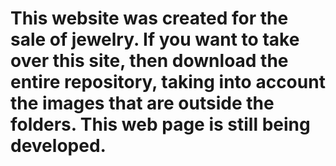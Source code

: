 # This website was created for the sale of jewelry. If you want to take over this site, then download the entire repository, taking into account the images that are outside the folders. This web page is still being developed.
